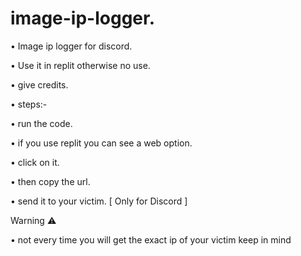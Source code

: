 # image-ip-logger.

• Image ip logger for discord.

• Use it in replit otherwise no use.

• give credits.

• steps:-

• run the code.

• if you use replit you can see a web option.

• click on it.
 
• then copy the url.

• send it to your victim. [ Only for Discord ]

Warning ⚠️

• not every time you will get the exact ip of your victim keep in mind

